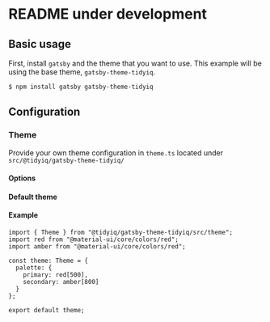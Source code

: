 # README under development

## Basic usage

First, install `gatsby` and the theme that you want to use. This example will be using the base theme, `gatsby-theme-tidyiq`.

```bash
$ npm install gatsby gatsby-theme-tidyiq
```

## Configuration

### Theme

Provide your own theme configuration in `theme.ts` located under `src/@tidyiq/gatsby-theme-tidyiq/`

#### Options

#### Default theme

#### Example

```
import { Theme } from "@tidyiq/gatsby-theme-tidyiq/src/theme";
import red from "@material-ui/core/colors/red";
import amber from "@material-ui/core/colors/red";

const theme: Theme = {
  palette: {
    primary: red[500],
    secondary: amber[800]
  }
};

export default theme;
```
